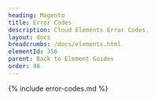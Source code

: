 ```yaml
---
heading: Magento
title: Error Codes
description: Cloud Elements Error Codes.
layout: docs
breadcrumbs: /docs/elements.html
elementId: 356
parent: Back to Element Guides
order: 40
---
```


{% include error-codes.md %}
